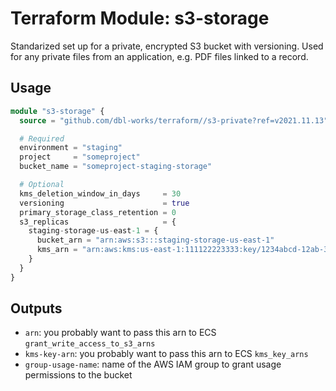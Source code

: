 # Terraform Module: s3-storage

Standarized set up for a private, encrypted S3 bucket with versioning.
Used for any private files from an application, e.g. PDF files linked to a record.



## Usage

```terraform
module "s3-storage" {
  source = "github.com/dbl-works/terraform//s3-private?ref=v2021.11.13"

  # Required
  environment = "staging"
  project     = "someproject"
  bucket_name = "someproject-staging-storage"

  # Optional
  kms_deletion_window_in_days     = 30
  versioning                      = true
  primary_storage_class_retention = 0
  s3_replicas                     = {
    staging-storage-us-east-1 = {
      bucket_arn = "arn:aws:s3:::staging-storage-us-east-1"
      kms_arn = "arn:aws:kms:us-east-1:111122223333:key/1234abcd-12ab-34cd-56ef-1234567890ab"
    }
  }
}
```



## Outputs

- `arn`: you probably want to pass this arn to ECS `grant_write_access_to_s3_arns`
- `kms-key-arn`: you probably want to pass this arn to ECS `kms_key_arns`
- `group-usage-name`: name of the AWS IAM group to grant usage permissions to the bucket
